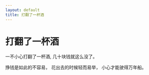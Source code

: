 ```yaml
---
layout: default
title: 打翻了一杯酒
---
```


# 打翻了一杯酒

一不小心打翻了一杯酒, 几十块钱就这么没了。

挣钱是如此的不容易， 花出去的时候轻而易举， 小心才能驶得万年船。